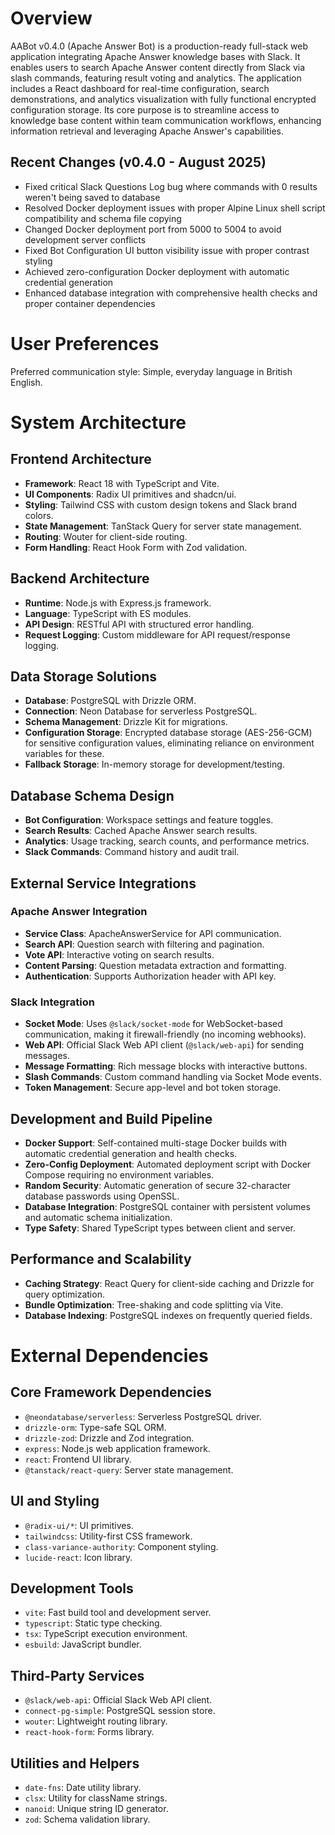 # Overview

AABot v0.4.0 (Apache Answer Bot) is a production-ready full-stack web application integrating Apache Answer knowledge bases with Slack. It enables users to search Apache Answer content directly from Slack via slash commands, featuring result voting and analytics. The application includes a React dashboard for real-time configuration, search demonstrations, and analytics visualization with fully functional encrypted configuration storage. Its core purpose is to streamline access to knowledge base content within team communication workflows, enhancing information retrieval and leveraging Apache Answer's capabilities.

## Recent Changes (v0.4.0 - August 2025)
- Fixed critical Slack Questions Log bug where commands with 0 results weren't being saved to database
- Resolved Docker deployment issues with proper Alpine Linux shell script compatibility and schema file copying
- Changed Docker deployment port from 5000 to 5004 to avoid development server conflicts
- Fixed Bot Configuration UI button visibility issue with proper contrast styling
- Achieved zero-configuration Docker deployment with automatic credential generation
- Enhanced database integration with comprehensive health checks and proper container dependencies

# User Preferences

Preferred communication style: Simple, everyday language in British English.

# System Architecture

## Frontend Architecture
- **Framework**: React 18 with TypeScript and Vite.
- **UI Components**: Radix UI primitives and shadcn/ui.
- **Styling**: Tailwind CSS with custom design tokens and Slack brand colors.
- **State Management**: TanStack Query for server state management.
- **Routing**: Wouter for client-side routing.
- **Form Handling**: React Hook Form with Zod validation.

## Backend Architecture
- **Runtime**: Node.js with Express.js framework.
- **Language**: TypeScript with ES modules.
- **API Design**: RESTful API with structured error handling.
- **Request Logging**: Custom middleware for API request/response logging.

## Data Storage Solutions
- **Database**: PostgreSQL with Drizzle ORM.
- **Connection**: Neon Database for serverless PostgreSQL.
- **Schema Management**: Drizzle Kit for migrations.
- **Configuration Storage**: Encrypted database storage (AES-256-GCM) for sensitive configuration values, eliminating reliance on environment variables for these.
- **Fallback Storage**: In-memory storage for development/testing.

## Database Schema Design
- **Bot Configuration**: Workspace settings and feature toggles.
- **Search Results**: Cached Apache Answer search results.
- **Analytics**: Usage tracking, search counts, and performance metrics.
- **Slack Commands**: Command history and audit trail.

## External Service Integrations

### Apache Answer Integration
- **Service Class**: ApacheAnswerService for API communication.
- **Search API**: Question search with filtering and pagination.
- **Vote API**: Interactive voting on search results.
- **Content Parsing**: Question metadata extraction and formatting.
- **Authentication**: Supports Authorization header with API key.

### Slack Integration
- **Socket Mode**: Uses `@slack/socket-mode` for WebSocket-based communication, making it firewall-friendly (no incoming webhooks).
- **Web API**: Official Slack Web API client (`@slack/web-api`) for sending messages.
- **Message Formatting**: Rich message blocks with interactive buttons.
- **Slash Commands**: Custom command handling via Socket Mode events.
- **Token Management**: Secure app-level and bot token storage.

## Development and Build Pipeline
- **Docker Support**: Self-contained multi-stage Docker builds with automatic credential generation and health checks.
- **Zero-Config Deployment**: Automated deployment script with Docker Compose requiring no environment variables.
- **Random Security**: Automatic generation of secure 32-character database passwords using OpenSSL.
- **Database Integration**: PostgreSQL container with persistent volumes and automatic schema initialization.
- **Type Safety**: Shared TypeScript types between client and server.

## Performance and Scalability
- **Caching Strategy**: React Query for client-side caching and Drizzle for query optimization.
- **Bundle Optimization**: Tree-shaking and code splitting via Vite.
- **Database Indexing**: PostgreSQL indexes on frequently queried fields.

# External Dependencies

## Core Framework Dependencies
- `@neondatabase/serverless`: Serverless PostgreSQL driver.
- `drizzle-orm`: Type-safe SQL ORM.
- `drizzle-zod`: Drizzle and Zod integration.
- `express`: Node.js web application framework.
- `react`: Frontend UI library.
- `@tanstack/react-query`: Server state management.

## UI and Styling
- `@radix-ui/*`: UI primitives.
- `tailwindcss`: Utility-first CSS framework.
- `class-variance-authority`: Component styling.
- `lucide-react`: Icon library.

## Development Tools
- `vite`: Fast build tool and development server.
- `typescript`: Static type checking.
- `tsx`: TypeScript execution environment.
- `esbuild`: JavaScript bundler.

## Third-Party Services
- `@slack/web-api`: Official Slack Web API client.
- `connect-pg-simple`: PostgreSQL session store.
- `wouter`: Lightweight routing library.
- `react-hook-form`: Forms library.

## Utilities and Helpers
- `date-fns`: Date utility library.
- `clsx`: Utility for className strings.
- `nanoid`: Unique string ID generator.
- `zod`: Schema validation library.